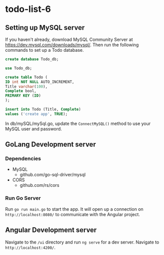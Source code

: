 # todo-list-6

## Setting up MySQL server

If you haven't already, download MySQL Community Server at https://dev.mysql.com/downloads/mysql/. 
Then run the following commands to set up a Todo database.
```sql
create database Todo_db;

use Todo_db;

create table Todo (
ID int NOT NULL AUTO_INCREMENT,
Title varchar(100),
Complete bool,
PRIMARY KEY (ID)
);

insert into Todo (Title, Complete)
values ('create app', TRUE);
```

In db/mySQL/mySql.go, update the ```ConnectMySQL()``` method to use your MySQL user and password.


## GoLang Development server
### Dependencies
* MySQL
  * github.com/go-sql-driver/mysql
* CORS
  * github.com/rs/cors
  
### Run Go Server
Run ```go run main.go``` to start the app. It will open up a connection on ```http://localhost:8080/``` to communicate with the Angular project.

## Angular Development server
Navigate to the ```/ui``` directory and run ```ng serve``` for a dev server. Navigate to ```http://localhost:4200/```.

